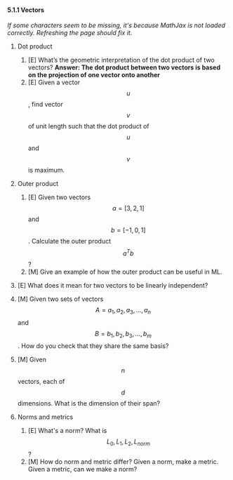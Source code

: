 #### 5.1.1 Vectors

_If some characters seem to be missing, it's because MathJax is not loaded correctly. Refreshing the page should fix it._

1. Dot product
    1. [E] What’s the geometric interpretation of the dot product of two vectors?
        **Answer: The dot product between two vectors is based on the projection of one vector onto another**
    2. [E] Given a vector $$u$$, find vector $$v$$ of unit length such that the dot product of $$u$$ and $$v$$ is maximum.

2. Outer product
    1. [E] Given two vectors $$a = [3, 2, 1]$$ and  $$b = [-1, 0, 1]$$. Calculate the outer product $$a^Tb$$?
    1. [M] Give an example of how the outer product can be useful in ML.

3. [E] What does it mean for two vectors to be linearly independent?
4. [M] Given two sets of vectors $$A = {a_1, a_2, a_3, ..., a_n}$$ and $$B = {b_1, b_2, b_3, ... , b_m}$$. How do you check that they share the same basis?
5. [M] Given $$n$$ vectors, each of $$d$$ dimensions. What is the dimension of their span?
6. Norms and metrics
	1. [E] What's a norm? What is $$L_0, L_1, L_2, L_{norm}$$?
	1. [M] How do norm and metric differ? Given a norm, make a metric. Given a metric, can we make a norm?
